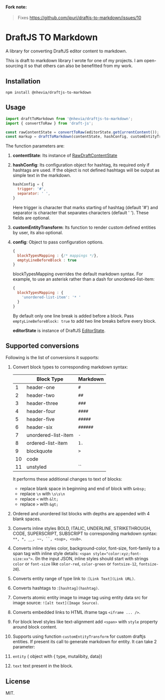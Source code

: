 #### Fork note:
> Fixes https://github.com/jpuri/draftjs-to-markdown/issues/10 

# DraftJS TO Markdown

A library for converting DraftJS editor content to markdown.

This is draft to markdown library I wrote for one of my projects. I am open-sourcing it so that others can also be benefitted from my work.

## Installation

`npm install @nhevia/draftjs-to-markdown`

## Usage

```js
import draftToMarkdown from '@nhevia/draftjs-to-markdown';
import { convertToRaw } from 'draft-js';

const rawContentState = convertToRaw(editorState.getCurrentContent());
const markup = draftToMarkdown(contentState, hashConfig, customEntityTransform, config);
```
The function parameters are:

1. **contentState**: Its instance of [RawDraftContentState](https://facebook.github.io/draft-js/docs/api-reference-data-conversion.html#content)

2. **hashConfig**: Its configuration object for hashtag, its required only if hashtags are used. If the object is not defined hashtags will be output as simple text in the markdown.
    ```js
    hashConfig = {
      trigger: '#',
      separator: ' ',
    }
    ```
    Here trigger is character that marks starting of hashtag (default '#') and separator is character that separates characters (default ' '). These fields are optional.

3. **customEntityTransform**: Its function to render custom defined entities by user, its also optional.

4. **config**: Object to pass configuration options.
    ```js
    {
      blockTypesMapping : {/* mappings */},
      emptyLineBeforeBlock : true
    }
    ```
    blockTypesMapping overrides the default markdown syntax. For example, to use an asterisk rather than a dash for unordered-list-item:
    ```js
    {
      blockTypesMapping : {
        'unordered-list-item': '* '
      }
    }
    ```
    By default only one line break is added before a block. Pass ```emptyLineBeforeBlock: true``` to add two line breaks before every block.

   **editorState** is instance of DraftJS [EditorState](https://draftjs.org/docs/api-reference-editor-state.html#content).


## Supported conversions
Following is the list of conversions it supports:

1. Convert block types to corresponding markdown syntax:

    || Block Type | Markdown |
    | -------- | -------- | -------- |
    | 1 | header-one | `#` |
    | 2 | header-two | `##` |
    | 3 | header-three | `###` |
    | 4 | header-four | `####` |
    | 5 | header-five | `#####` |
    | 6 | header-six | `######` |
    | 7 | unordered-list-item | `-` |
    | 8 | ordered-list-item | `1.` |
    | 9 | blockquote | `>` |
    | 10 | code | `    ` |
    | 11 | unstyled | `` |

    It performs these additional changes to text of blocks:
    - replace blank space in beginning and end of block with `&nbsp;`
    - replace `\n` with `\s\s\n`
    - replace `<` with `&lt;`
    - replace `>` with `&gt;`

2. Ordered and unordered list blocks with depths are appended with 4 blank spaces.

3. Converts inline styles BOLD, ITALIC, UNDERLINE, STRIKETHROUGH, CODE, SUPERSCRIPT, SUBSCRIPT to corresponding markdown syntax: `**, *, __, ~~, ``, <sup>, <sub>`.

4. Converts inline styles color, background-color, font-size, font-family to a span tag with inline style details:
`<span style="color:xyz;font-size:xx">`. (In the input JSON, inline styles should start with strings `color` or `font-size` like `color-red`, `color-green` or `fontsize-12`, `fontsize-20`).

5. Converts entity range of type link to :`[Link Text](Link URL)`.

6. Converts hashtags to :`[hashtag](hashtag)`.

7. Converts atomic entity image to image tag using entity data src for image source: `![alt text](Image Source)`.

8. Converts embedded links to HTML iframe tags `<iframe ... />`.

9. For block level styles like text-alignment add `<span>` with `style` property around block content.

10. Supports using function `customEntityTransform` for custom draftjs entities. If present its call to generate markdown for entity. It can take 2 parameter:
   1. `entity` ( object with { type, mutalibity, data})
   2. `text` text present in the block.

## License
MIT.
